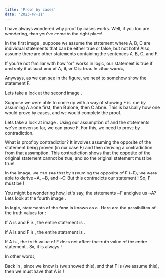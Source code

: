 ```yaml
---
title: 'Proof by cases'
date: '2023-07-11'
---
```

I have always wondered why proof by cases works. Well, if you too are wondering, then you've come to the right place!

In the first image <FigureButton fname = '2023-07-11/images/pg1.png'>, suppose we assume the statement <HighlightedText backgroundColor='yellow' text='A or B or C'> where A, B, C are individual statements that can be either true or false, but not both! Also, assume there are other statements containing the sentences A, B, C, and F.

If you're not familiar with how "or" works in logic, our statement is true if and only if at least one of A, B, or C is true. In other words, <HighlightedText backgroundColor='green' text='the statement is false if and only if ALL of A, B, and C are false!'> 

Anyways, as we can see in the figure, we need to somehow show the statement F. 

Lets take a look at the second image <FigureButton fname='2023-07-11/images/pg2.png'>.

Suppose we were able to come up with a way of showing F is true by assuming A alone first, then B alone, then C alone. This is basically how one would prove by cases, and we would complete the proof. <HighlightedText backgroundColor='red' text='But why exactly does this prove F?'>

Lets take a look at image <FigureButton fname='2023-07-11/images/pg3.png'>. Using our assumption of <HighlightedText backgroundColor='yellow' text='A or B or C'> and the statements we've proven so far, we can prove F. For this, we need to prove by contradiction.

What is proof by contradiction? It involves assuming the opposite of the statement being proven (in our case F) and then deriving a contradiction from that assumption. This contradiction shows that the opposite of the original statement cannot be true, and so the original statement must be true!

In the image, we can see that by assuming the opposite of F (~F), we were able to derive ~A, ~B, and ~C! But this contradicts our statement <HighlightedText backgroundColor='yellow' text='A or B or C'>! So, F must be <HighlightedText backgroundColor='green' text='true'>!

You might be wondering how, let's say, the statements ~F and <HighlightedText backgroundColor='yellow' text='A -> F'> give us ~A? Lets look at the fourth image <FigureButton fname='2023-07-11/images/pg4.png'>.

In logic, statements of the form <HighlightedText backgroundColor='yellow' text='A -> F'> is known as a <HighlightedText backgroundColor='green' text='conditional statement'>. Here are the possibilites of the truth values for <HighlightedText backgroundColor='yellow' text='A -> F'>:

If A is <HighlightedText backgroundColor='green' text='true'> and F is <HighlightedText backgroundColor='green' text='true'>, the entire statement <HighlightedText backgroundColor='yellow' text='A -> F'> is <HighlightedText backgroundColor='green' text='true'>.

If A is <HighlightedText backgroundColor='green' text='true'> and F is <HighlightedText backgroundColor='red' text='false'>, the entire statement <HighlightedText backgroundColor='yellow' text='A -> F'> is <HighlightedText backgroundColor='red' text='false'>.

If A is <HighlightedText backgroundColor='red' text='false'>, the truth value of F does not affect the truth value of the entire statement <HighlightedText backgroundColor='yellow' text='A -> F'>. So, it is always <HighlightedText backgroundColor='green' text='true'>!

In other words, <HighlightedText text='A -> F is false if and only if A is true and F is false!' backgroundColor='green' >

Back in <FigureButton fname='2023-07-11/images/pg3.png'>, since we know <HighlightedText backgroundColor='yellow' text='A -> F'> is <HighlightedText backgroundColor='green' text='true'> (we showed this), and that F is <HighlightedText backgroundColor='red' text='false'> (we assume this), then we must have that A is <HighlightedText backgroundColor='red' text='false'>!
